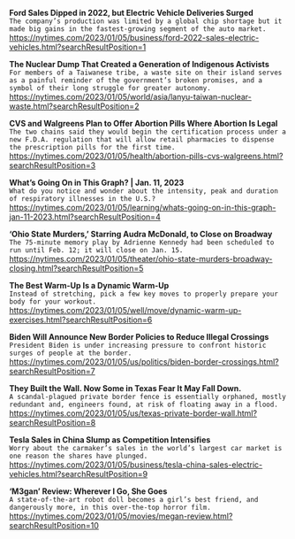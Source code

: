 **Ford Sales Dipped in 2022, but Electric Vehicle Deliveries Surged**\
`The company’s production was limited by a global chip shortage but it made big gains in the fastest-growing segment of the auto market.`\
https://nytimes.com/2023/01/05/business/ford-2022-sales-electric-vehicles.html?searchResultPosition=1

**The Nuclear Dump That Created a Generation of Indigenous Activists**\
`For members of a Taiwanese tribe, a waste site on their island serves as a painful reminder of the government’s broken promises, and a symbol of their long struggle for greater autonomy.`\
https://nytimes.com/2023/01/05/world/asia/lanyu-taiwan-nuclear-waste.html?searchResultPosition=2

**CVS and Walgreens Plan to Offer Abortion Pills Where Abortion Is Legal**\
`The two chains said they would begin the certification process under a new F.D.A. regulation that will allow retail pharmacies to dispense the prescription pills for the first time.`\
https://nytimes.com/2023/01/05/health/abortion-pills-cvs-walgreens.html?searchResultPosition=3

**What’s Going On in This Graph? | Jan. 11, 2023**\
`What do you notice and wonder about the intensity, peak and duration of respiratory illnesses in the U.S.?`\
https://nytimes.com/2023/01/05/learning/whats-going-on-in-this-graph-jan-11-2023.html?searchResultPosition=4

**‘Ohio State Murders,’ Starring Audra McDonald, to Close on Broadway**\
`The 75-minute memory play by Adrienne Kennedy had been scheduled to run until Feb. 12; it will close on Jan. 15.`\
https://nytimes.com/2023/01/05/theater/ohio-state-murders-broadway-closing.html?searchResultPosition=5

**The Best Warm-Up Is a Dynamic Warm-Up**\
`Instead of stretching, pick a few key moves to properly prepare your body for your workout.`\
https://nytimes.com/2023/01/05/well/move/dynamic-warm-up-exercises.html?searchResultPosition=6

**Biden Will Announce New Border Policies to Reduce Illegal Crossings**\
`President Biden is under increasing pressure to confront historic surges of people at the border.`\
https://nytimes.com/2023/01/05/us/politics/biden-border-crossings.html?searchResultPosition=7

**They Built the Wall. Now Some in Texas Fear It May Fall Down.**\
`A scandal-plagued private border fence is essentially orphaned, mostly redundant and, engineers found, at risk of floating away in a flood.`\
https://nytimes.com/2023/01/05/us/texas-private-border-wall.html?searchResultPosition=8

**Tesla Sales in China Slump as Competition Intensifies**\
`Worry about the carmaker’s sales in the world’s largest car market is one reason the shares have plunged.`\
https://nytimes.com/2023/01/05/business/tesla-china-sales-electric-vehicles.html?searchResultPosition=9

**‘M3gan’ Review: Wherever I Go, She Goes**\
`A state-of-the-art robot doll becomes a girl’s best friend, and dangerously more, in this over-the-top horror film.`\
https://nytimes.com/2023/01/05/movies/megan-review.html?searchResultPosition=10

